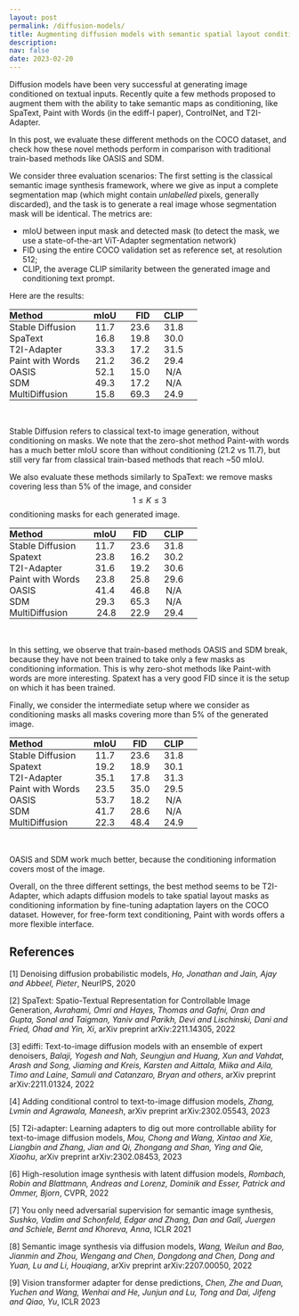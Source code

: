 ```yaml
---
layout: post
permalink: /diffusion-models/
title: Augmenting diffusion models with semantic spatial layout conditioning
description: 
nav: false
date: 2023-02-20
---
```



<style type="text/css">
  td {
    padding:0 25px 0 0; /* Only right padding*/
  }
  th {
    padding:0 25px 0 0; /* Only right padding*/
  }
</style>

<!-- ## Augmenting diffusion models with semantic spatial layout conditioning -->

Diffusion models have been very successful at generating image conditioned on textual inputs. Recently quite a few methods proposed to augment them with the ability to take semantic maps as conditioning, like SpaText, Paint with Words (in the ediff-I paper), ControlNet, and T2I-Adapter. 

In this post, we evaluate these different methods on the COCO dataset, and check how these novel methods perform in comparison with traditional train-based methods like OASIS and SDM.

We consider three evaluation scenarios: The first setting is the classical semantic image synthesis framework, where we give as input a complete segmentation map (which might contain *unlabelled* pixels, generally discarded), and the task is to generate a real image whose segmentation mask will be identical. The metrics are: 
- mIoU between input mask and detected mask (to detect the mask, we use a state-of-the-art ViT-Adapter segmentation network)
- FID using the entire COCO validation set as reference set, at resolution 512;
- CLIP, the average CLIP similarity between the generated image and conditioning text prompt.

Here are the results:

<center>
<table>
  <thead>
    <tr>
      <th style="text-align: left">Method</th>
      <th style="text-align: center">mIoU</th>
      <th style="text-align: right">FID</th>
      <th style="text-align: center">CLIP</th>
    </tr>
  </thead>
  <tbody>
    <tr>
      <td style="text-align: left">Stable Diffusion</td>
      <td style="text-align: center">11.7</td>
      <td style="text-align: right">23.6</td>
      <td style="text-align: center">31.8</td>
    </tr>
    <tr>
      <td style="text-align: left">SpaText</td>
      <td style="text-align: center">16.8</td>
      <td style="text-align: right">19.8</td>
      <td style="text-align: center">30.0</td>
    </tr>
    <tr>
      <td style="text-align: left">T2I-Adapter</td>
      <td style="text-align: center">33.3</td>
      <td style="text-align: right">17.2</td>
      <td style="text-align: center">31.5</td>
    </tr>
    <tr>
      <td style="text-align: left">Paint with Words</td>
      <td style="text-align: center">21.2</td>
      <td style="text-align: right">36.2</td>
      <td style="text-align: center">29.4</td>
    </tr>
    <tr>
      <td style="text-align: left">OASIS</td>
      <td style="text-align: center">52.1</td>
      <td style="text-align: right">15.0</td>
      <td style="text-align: center">N/A</td>
    </tr>
    <tr>
      <td style="text-align: left">SDM</td>
      <td style="text-align: center">49.3</td>
      <td style="text-align: right">17.2</td>
      <td style="text-align: center">N/A</td>
    </tr>
    <tr>
      <td style="text-align: left">MultiDiffusion</td>
      <td style="text-align: center">15.8</td>
      <td style="text-align: right">69.3</td>
      <td style="text-align: center">24.9</td>
    </tr>
  </tbody>
</table>
</center>
<br>

Stable Diffusion refers to classical text-to image generation, without conditioning on masks.
We note that the zero-shot method Paint-with words has a much better mIoU score than without conditioning (21.2 vs 11.7), but still very far from classical train-based methods that reach ~50 mIoU.

We also evaluate these methods similarly to SpaText: we remove masks covering less than 5% of the image, and consider $$1 \leq K \leq 3$$ conditioning masks for each generated image.

<center>
<table>
  <thead>
    <tr>
      <th style="text-align: left">Method</th>
      <th style="text-align: center">mIoU</th>
      <th style="text-align: center">FID</th>
      <th style="text-align: center">CLIP</th>
    </tr>
  </thead>
  <tbody>
    <tr>
      <td style="text-align: left">Stable Diffusion</td>
      <td style="text-align: center">11.7</td>
      <td style="text-align: center">23.6</td>
      <td style="text-align: center">31.8</td>
    </tr>
    <tr>
      <td style="text-align: left">Spatext</td>
      <td style="text-align: center">23.8</td>
      <td style="text-align: center">16.2</td>
      <td style="text-align: center">30.2</td>
    </tr>
    <tr>
      <td style="text-align: left">T2I-Adapter</td>
      <td style="text-align: center">31.6</td>
      <td style="text-align: center">19.2</td>
      <td style="text-align: center">30.6</td>
    </tr>
    <tr>
      <td style="text-align: left">Paint with Words</td>
      <td style="text-align: center">23.8</td>
      <td style="text-align: center">25.8</td>
      <td style="text-align: center">29.6</td>
    </tr>
    <tr>
      <td style="text-align: left">OASIS</td>
      <td style="text-align: center">41.4</td>
      <td style="text-align: center">46.8</td>
      <td style="text-align: center">N/A</td>
    </tr>
    <tr>
      <td style="text-align: left">SDM</td>
      <td style="text-align: center">29.3</td>
      <td style="text-align: center">65.3</td>
      <td style="text-align: center">N/A</td>
    </tr>
      <td style="text-align: left">MultiDiffusion</td>
      <td style="text-align: right">24.8</td>
      <td style="text-align: center">22.9</td>
      <td style="text-align: center">29.4</td>
  </tbody>
</table>
</center>
<br>


In this setting, we observe that train-based methods OASIS and SDM break, because they have not been trained to take only a few masks as conditioning information. This is why zero-shot methods like Paint-with words are more interesting. Spatext has a very good FID since it is the setup on which it has been trained.

Finally, we consider the intermediate setup where we consider as conditioning masks all masks covering more than 5% of the generated image.


<center>
<table>
  <thead>
    <tr>
      <th style="text-align: left">Method</th>
      <th style="text-align: center">mIoU</th>
      <th style="text-align: center">FID</th>
      <th style="text-align: center">CLIP</th>
    </tr>
  </thead>
  <tbody>
    <tr>
      <td style="text-align: left">Stable Diffusion</td>
      <td style="text-align: center">11.7</td>
      <td style="text-align: center">23.6</td>
      <td style="text-align: center">31.8</td>
    </tr>
    <tr>
      <td style="text-align: left">Spatext</td>
      <td style="text-align: center">19.2</td>
      <td style="text-align: center">18.9</td>
      <td style="text-align: center">30.1</td>
    </tr>
    <tr>
      <td style="text-align: left">T2I-Adapter</td>
      <td style="text-align: center">35.1</td>
      <td style="text-align: center">17.8</td>
      <td style="text-align: center">31.3</td>
    </tr>
    <tr>
      <td style="text-align: left">Paint with Words</td>
      <td style="text-align: center">23.5</td>
      <td style="text-align: center">35.0</td>
      <td style="text-align: center">29.5</td>
    </tr>
    <tr>
      <td style="text-align: left">OASIS</td>
      <td style="text-align: center">53.7</td>
      <td style="text-align: center">18.2</td>
      <td style="text-align: center">N/A</td>
    </tr>
    <tr>
      <td style="text-align: left">SDM</td>
      <td style="text-align: center">41.7</td>
      <td style="text-align: center">28.6</td>
      <td style="text-align: center">N/A</td>
    </tr>
      <td style="text-align: left">MultiDiffusion</td>
      <td style="text-align: center">22.3</td>
      <td style="text-align: right">48.4</td>
      <td style="text-align: center">24.9</td>
  </tbody>
</table>
</center>
<br>


OASIS and SDM work much better, because the conditioning information covers most of the image.

Overall, on the three different settings, the best method seems to be T2I-Adapter, which adapts diffusion models to take spatial layout masks as conditioning information by fine-tuning adaptation layers on the COCO dataset. However, for free-form text conditioning, Paint with words offers a more flexible interface.


## References

<a id="1">[1]</a> Denoising diffusion probabilistic models, *Ho, Jonathan and Jain, Ajay and Abbeel, Pieter*, NeurIPS, 2020

<a id="2">[2]</a> SpaText: Spatio-Textual Representation for Controllable Image Generation,  *Avrahami, Omri and Hayes, Thomas and Gafni, Oran and Gupta, Sonal and Taigman, Yaniv and Parikh, Devi and Lischinski, Dani and Fried, Ohad and Yin, Xi*, arXiv preprint arXiv:2211.14305, 2022

<a id="3">[3]</a> ediffi: Text-to-image diffusion models with an ensemble of expert denoisers, *Balaji, Yogesh and Nah, Seungjun and Huang, Xun and Vahdat, Arash and Song, Jiaming and Kreis, Karsten and Aittala, Miika and Aila, Timo and Laine, Samuli and Catanzaro, Bryan and others*, arXiv preprint arXiv:2211.01324, 2022

<a id="4">[4]</a> Adding conditional control to text-to-image diffusion models, *Zhang, Lvmin and Agrawala, Maneesh*, arXiv preprint arXiv:2302.05543, 2023

<a id="5">[5]</a> T2i-adapter: Learning adapters to dig out more controllable ability for text-to-image diffusion models, *Mou, Chong and Wang, Xintao and Xie, Liangbin and Zhang, Jian and Qi, Zhongang and Shan, Ying and Qie, Xiaohu*, arXiv preprint arXiv:2302.08453, 2023

<a id="6">[6]</a> High-resolution image synthesis with latent diffusion models, *Rombach, Robin and Blattmann, Andreas and Lorenz, Dominik and Esser, Patrick and Ommer, Bjorn*, CVPR, 2022 

<a id="7">[7]</a> You only need adversarial supervision for semantic image synthesis, *Sushko, Vadim and Schonfeld, Edgar and Zhang, Dan and Gall, Juergen and Schiele, Bernt and Khoreva, Anna*, ICLR 2021

<a id="8">[8]</a> Semantic image synthesis via diffusion models, *Wang, Weilun and Bao, Jianmin and Zhou, Wengang and Chen, Dongdong and Chen, Dong and Yuan, Lu and Li, Houqiang*, arXiv preprint arXiv:2207.00050, 2022

<a id="9">[9]</a> Vision transformer adapter for dense predictions, *Chen, Zhe and Duan, Yuchen and Wang, Wenhai and He, Junjun and Lu, Tong and Dai, Jifeng and Qiao, Yu*, ICLR 2023
